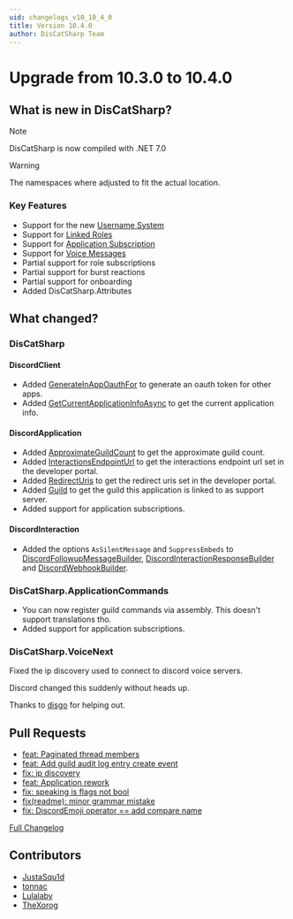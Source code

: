 ```yaml
---
uid: changelogs_v10_10_4_0
title: Version 10.4.0
author: DisCatSharp Team
---
```


# Upgrade from **10.3.0** to **10.4.0**

## What is new in DisCatSharp?

> [!NOTE]
 > DisCatSharp is now compiled with .NET 7.0

> [!WARNING]
 > The namespaces where adjusted to fit the actual location.

### Key Features

- Support for the new [Username System](https://dis.gd/usernames)
- Support for [Linked Roles](https://discord.com/build/linked-roles)
- Support for [Application Subscription](https://discord.com/build/apply-now)
- Support for [Voice Messages](https://support.discord.com/hc/en-us/articles/13091096725527)
- Partial support for role subscriptions
- Partial support for burst reactions
- Partial support for onboarding
- Added DisCatSharp.Attributes

## What changed?

### DisCatSharp

#### DiscordClient

- Added [GenerateInAppOauthFor](xref:DisCatSharp.DiscordClient#DisCatSharp_DiscordClient_GenerateInAppOauthFor_DisCatSharp_Entities_DiscordUser_DisCatSharp_Enums_Permissions_DisCatSharp_Enums_OAuthScopes_System_String_) to generate an oauth token for other apps.
- Added [GetCurrentApplicationInfoAsync](xref:DisCatSharp.DiscordClient#DisCatSharp_DiscordClient_GetCurrentApplicationInfoAsync) to get the current application info.

#### DiscordApplication

- Added [ApproximateGuildCount](xref:DisCatSharp.Entities.DiscordApplication#DisCatSharp_Entities_DiscordApplication_ApproximateGuildCount) to get the approximate guild count.
- Added [InteractionsEndpointUrl](xref:DisCatSharp.Entities.DiscordApplication#DisCatSharp_Entities_DiscordApplication_InteractionsEndpointUrl) to get the interactions endpoint url set in the developer portal.
- Added [RedirectUris](xref:DisCatSharp.Entities.DiscordApplication#DisCatSharp_Entities_DiscordApplication_RedirectUris) to get the redirect uris set in the developer portal.
- Added [Guild](xref:DisCatSharp.Entities.DiscordApplication#DisCatSharp_Entities_DiscordApplication_Guild) to get the guild this application is linked to as support server.
- Added support for application subscriptions.

#### DiscordInteraction

- Added the options `AsSilentMessage` and `SuppressEmbeds` to [DiscordFollowupMessageBuilder](xref:DisCatSharp.Entities.DiscordFollowupMessageBuilder), [DiscordInteractionResponseBuilder](xref:DisCatSharp.Entities.DiscordInteractionResponseBuilder) and [DiscordWebhookBuilder](xref:DisCatSharp.Entities.DiscordWebhookBuilder).

### DisCatSharp.ApplicationCommands

- You can now register guild commands via assembly. This doesn't support translations tho.
- Added support for application subscriptions.

### DisCatSharp.VoiceNext

Fixed the ip discovery used to connect to discord voice servers.

Discord changed this suddenly without heads up.

Thanks to [disgo](https://github.com/disgoorg/disgo/) for helping out.

<!--
Discord Role
	+ IsLinkedRole
	+ DiscordRoleTags: SubscriptionListingId
	+ DiscordRoleTags: AvailableForPurchase

Discord Guild
	+ SafetyAlertsChannelId
	+ ModifySafetyAlertsSettingsAsync
	+ Audit Log Entry Create Event

Automod
	+ MentionRaidProtectionEnabled
	+ TriggerType: EnforceServerRules

Discord Channel
	- OpenStageAsync
	+ ChannelFlags: IsSpam
	+ ChannelFlags: IsGuildResourceChannel
	+ ChannelFlags: IsScheduledForDeletion
	+ ChannelFlags: ClydeAi
	+ ChannelFlags: IsMediaChannel
	+ ChannelFlags: SummariesDisabled
	+ ChannelFlags: ApplicationShelfConsent
	+ ChannelFlags: IsRoleSubscriptionTemplatePreviewChannel


Discord Thread Channel
	+ Pinned on ModifyAsync
	+ LockAsync
	+ UnlockAsync
	* Fixed Guild being null
	* Paginated Thread Members


Discord Message
	+ Guild
	+ MessageType: InteractionPremiumUpsell
	+ MessageType: StageStart
	+ MessageType: StageEnd
	+ MessageType: StageSpeaker
	+ MessageType: StageRaiseHand
	+ MessageType: StageTopic
	+ MessageType: GuildApplicationPremiumSubscription
	+ MessageType: SuppressNotifications
	+ MessageType: IsVoiceMessage

Discord Interaction Message
    + NotificationsSuppressed
    + EmbedsSuppressed
    + SuppressEmbeds

Discord Attachment
	+ DurationSecs
	+ WaveForm

Reactions
	+ Burst Reactions

Discord User
	+ CreateDmChannelAsync
	+ SendMessageAsync
	* Fixed Locale being null
	+ UserFlags: Collaborator
	+ UserFlags: RestrictedCollaborator
	+ Support for new Username Style (Globalnames, Usernames)
		+ IsMigrated

Discord Member
	+ VerifyAsync
	+ UnverifyAsync
	+ MemberFlag: CompletedOnboarding
	+ MemberFlag: BypassesVerification
	+ MemberFlag: StartedOnboarding
	+ MemberFlag: StartedHomeActions
	+ MemberFlag: CompletedHomeActions
	+ MemberFlag: AutomodQuarantinedUsernameOrGuildNickname
	+ MemberFlag: AutomodQuarantinedBio

Discord Invite
	+ TargetType: RoleSubscriptionsPurchase
	+ TargetType: PromoPage
	+ InviteFlag: None
	+ InviteFlag: GuestMembership

Stages
	+ scheduledEventId
	- privacyLevel

Permissions
	+ CreateGuildExpressions
	+ CreateEvents
	+ UseSoundboard
	+ UseExternalSounds
	+ SendVoiceMessages
	- ManageEmojisAndStickers
	* ManageExpressions => ManageGuildExpressions

Audit Log
	+ ActionType: AutoModerationTimeOutUser
	+ ActionType: AutoModerationQuarantineUser

Formatter
	* All methods are now extensions
	+ Extended Markdown
-->

## Pull Requests

- [feat: Paginated thread members](https://github.com/Aiko-IT-Systems/DisCatSharp/pull/253)
- [feat: Add guild audit log entry create event](https://github.com/Aiko-IT-Systems/DisCatSharp/pull/256)
- [fix: ip discovery](https://github.com/Aiko-IT-Systems/DisCatSharp/pull/274)
- [feat: Application rework](https://github.com/Aiko-IT-Systems/DisCatSharp/pull/275)
- [fix: speaking is flags not bool](https://github.com/Aiko-IT-Systems/DisCatSharp/pull/276)
- [fix(readme): minor grammar mistake](https://github.com/Aiko-IT-Systems/DisCatSharp/pull/280)
- [fix: DiscordEmoji operator == add compare name](https://github.com/Aiko-IT-Systems/DisCatSharp/pull/284)

[Full Changelog](https://github.com/Aiko-IT-Systems/DisCatSharp/compare/v10.3.2...v10.4.0)

## Contributors

- [JustaSqu1d](https://github.com/JustaSqu1d)
- [tonnac](https://github.com/tonnac)
- [Lulalaby](https://github.com/Lulalaby)
- [TheXorog](https://github.com/TheXorog)
